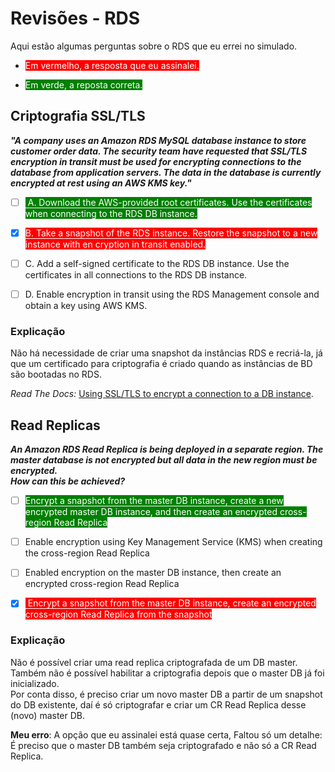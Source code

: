 # Revisões - RDS
Aqui estão algumas perguntas sobre o RDS que eu errei no simulado.

- <span style="background-color:red; color:#fff"> Em vermelho, a resposta que eu assinalei.</span>

- <span style="background-color:green; color:#fff">Em verde, a reposta correta.
</span>



## Criptografia SSL/TLS
_**"A company uses an Amazon RDS MySQL database instance to store customer order data. The security team have requested that SSL/TLS encryption in transit must be used for encrypting connections to the database from application servers. The data in the database is currently encrypted at rest using an AWS KMS key."**_

- [ ] <span style="background-color:green; color:#fff"> A. Download the AWS-provided root certificates. Use the certificates when connecting to the RDS DB instance.
</span>



- [x] <span style="background-color:red;color:#fff">B. Take a snapshot of the RDS instance. Restore the snapshot to a new instance with en cryption in transit enabled.

</span> 

- [ ] C. Add a self-signed certificate to the RDS DB instance. Use the certificates in all connections to the RDS DB instance.

- [ ] D. Enable encryption in transit using the RDS Management console and obtain a key using AWS KMS.

### Explicação
Não há necessidade de criar uma snapshot da instâncias RDS e recriá-la, já que um certificado para criptografia é criado quando as instâncias de BD são bootadas no RDS.

_Read The Docs:_ [Using SSL/TLS to encrypt a connection to a DB instance](https://docs.aws.amazon.com/AmazonRDS/latest/UserGuide/UsingWithRDS.SSL.html).


## Read Replicas
_**An Amazon RDS Read Replica is being deployed in a separate region. The master database is not encrypted but all data in the new region must be encrypted. <br>How can this be achieved?**_

- [ ] <span style="background-color:green; color:#fff">Encrypt a snapshot from the master DB instance, create a new encrypted master DB instance, and then create an encrypted cross-region Read Replica</span> 

- [ ] Enable encryption using Key Management Service (KMS) when creating the cross-region Read Replica

- [ ] Enabled encryption on the master DB instance, then create an encrypted cross-region Read Replica

- [X] <span style="background-color:red; color:#fff"> Encrypt a snapshot from the master DB instance, create an encrypted cross-region Read Replica from the snapshot</span>

### Explicação
Não é possível criar uma read replica criptografada de um DB master. Também não é possível habilitar a criptografia depois que o master DB já foi inicializado. <br>
Por conta disso, é preciso criar um novo master DB a partir de um snapshot do DB existente, daí é só criptografar e criar um CR Read Replica desse (novo) master DB.

**Meu erro**: A opção que eu assinalei está quase certa, Faltou só um detalhe: É preciso que o master DB  também seja criptografado e não só a CR Read Replica.
